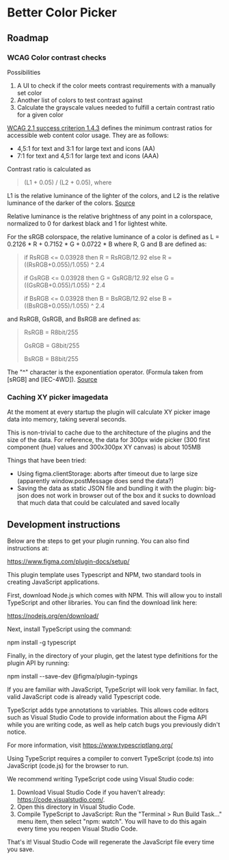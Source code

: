 # Better Color Picker

## Roadmap

### WCAG Color contrast checks

Possibilities
1. A UI to check if the color meets contrast requirements with a manually set color
2. Another list of colors to test contrast against
3. Calculate the grayscale values needed to fulfill a certain contrast ratio for a given color

[WCAG 2.1 success criterion 1.4.3](https://www.w3.org/TR/WCAG21/#contrast-minimum) defines the minimum contrast ratios for accessible web content color usage. They are as follows:
- 4,5:1 for text and 3:1 for large text and icons (AA)
- 7:1 for text and 4,5:1 for large text and icons (AAA)

Contrast ratio is calculated as

> (L1 + 0.05) / (L2 + 0.05), where

L1 is the relative luminance of the lighter of the colors, and
L2 is the relative luminance of the darker of the colors.
[Source](https://www.w3.org/TR/WCAG21/#dfn-contrast-ratio)

Relative luminance is the relative brightness of any point in a colorspace, normalized to 0 for darkest black and 1 for lightest white.

For the sRGB colorspace, the relative luminance of a color is defined as L = 0.2126 * R + 0.7152 * G + 0.0722 * B where R, G and B are defined as:

>if RsRGB <= 0.03928 then R = RsRGB/12.92 else R = ((RsRGB+0.055)/1.055) ^ 2.4
>
>if GsRGB <= 0.03928 then G = GsRGB/12.92 else G = ((GsRGB+0.055)/1.055) ^ 2.4
>
>if BsRGB <= 0.03928 then B = BsRGB/12.92 else B = ((BsRGB+0.055)/1.055) ^ 2.4

and RsRGB, GsRGB, and BsRGB are defined as:

>RsRGB = R8bit/255
>
>GsRGB = G8bit/255
>
>BsRGB = B8bit/255

The "^" character is the exponentiation operator. (Formula taken from [sRGB] and [IEC-4WD]). [Source](https://www.w3.org/TR/WCAG21/#dfn-relative-luminance)

### Caching XY picker imagedata

At the moment at every startup the plugin will calculate XY picker image data into memory, taking several seconds.

This is non-trivial to cache due to the architecture of the plugins and the size of the data. For reference, the data for 300px wide picker (300 first component (hue) values and 300x300px XY canvas) is about 105MB

Things that have been tried:
  - Using figma.clientStorage: aborts after timeout due to large size (apparently window.postMessage does send the data?)
  - Saving the data as static JSON file and bundling it with the plugin: big-json does not work in browser out of the box and it sucks to download that much data that could be calculated and saved locally

## Development instructions

Below are the steps to get your plugin running. You can also find instructions at:

  https://www.figma.com/plugin-docs/setup/

This plugin template uses Typescript and NPM, two standard tools in creating JavaScript applications.

First, download Node.js which comes with NPM. This will allow you to install TypeScript and other
libraries. You can find the download link here:

  https://nodejs.org/en/download/

Next, install TypeScript using the command:

  npm install -g typescript

Finally, in the directory of your plugin, get the latest type definitions for the plugin API by running:

  npm install --save-dev @figma/plugin-typings

If you are familiar with JavaScript, TypeScript will look very familiar. In fact, valid JavaScript code
is already valid Typescript code.

TypeScript adds type annotations to variables. This allows code editors such as Visual Studio Code
to provide information about the Figma API while you are writing code, as well as help catch bugs
you previously didn't notice.

For more information, visit https://www.typescriptlang.org/

Using TypeScript requires a compiler to convert TypeScript (code.ts) into JavaScript (code.js)
for the browser to run.

We recommend writing TypeScript code using Visual Studio code:

1. Download Visual Studio Code if you haven't already: https://code.visualstudio.com/.
2. Open this directory in Visual Studio Code.
3. Compile TypeScript to JavaScript: Run the "Terminal > Run Build Task..." menu item,
    then select "npm: watch". You will have to do this again every time
    you reopen Visual Studio Code.

That's it! Visual Studio Code will regenerate the JavaScript file every time you save.
